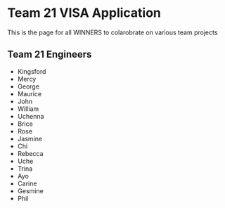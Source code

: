 # Team 21 VISA Application

This is the page for all WINNERS to colarobrate on various team projects

## Team 21 Engineers

* Kingsford
* Mercy
* George
* Maurice
* John
* William
* Uchenna
* Brice
* Rose
* Jasmine
* Chi
* Rebecca
* Uche
* Trina
* Ayo
* Carine
* Gesmine
* Phil

